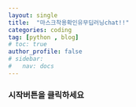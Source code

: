 ```yaml
---
layout: single
title:  "마스크착용확인유무딥러닝chat!!"
categories: coding
tag: [python , blog]
# toc: true
author_profile: false
# sidebar:
#   nav: docs
---
```




### 시작버튼을 클릭하세요


<!-- <!DOCTYPE html> -->
<html lang="en">
<head>
    <meta charset="UTF-8">
    <meta name="viewport" content="width=device-width, initial-scale=1.0">
    <title>Mask Detection</title>
    <style>
        #container {
        display: flex;
        flex-direction: column;
        align-items: center;
        }

        #label-container {
            margin-top: 20px;
            font-size: 24px;
            font-weight: bold;
        }

        #video-container {
            /*margin-top: 100px;*/
            width: 400px;
            height: auto;
            background-color: black;
            display: none; /* 초기 상태에서 숨김 */
        }

        video {
            width: 100%;
            height: 100%;
        }

        #button-container {
            margin-top: 20px;
            display: flex;
            gap: 20px;
        }

        button {
            padding: 10px 20px;
            font-size: 16px;
            color: white;
            background-color: #007bff;
            border: none;
            border-radius: 5px;
            cursor: pointer;
        }

        button:disabled {
            background-color: #555;
        }
    </style>
</head>
<body>
<div id="container">
    <div id="label-container">마스크 착용 여부</div>
    <div id="video-container">
        <video id="webcam" autoplay></video>
    </div>
    <div id="button-container">
        <button id="startBtn">시작</button>
        <button id="stopBtn" disabled>정지</button>
    </div>
</div>

    <script src="https://cdn.jsdelivr.net/npm/@tensorflow/tfjs@1.3.1/dist/tf.min.js"></script>
    <script src="https://cdn.jsdelivr.net/npm/@teachablemachine/image@0.8/dist/teachablemachine-image.min.js"></script>

    <script>
        const URL = "https://imaikim.github.io/my_model/";  // 모델 URL
        let model, maxPredictions;

        // 모델 로드 함수
        async function loadModel() {
            const modelURL = URL + "model.json";
            const metadataURL = URL + "metadata.json";
            model = await tmImage.load(modelURL, metadataURL);
            maxPredictions = model.getTotalClasses();
        }

        // 웹캠 시작 함수
        async function startWebcam() {
            const videoElement = document.getElementById('webcam');
            try {
                const stream = await navigator.mediaDevices.getUserMedia({ video: true });
                videoElement.srcObject = stream;
                videoElement.style.display = 'block';

                document.getElementById('video-container').style.display = 'block';
                document.getElementById('label-container').style.display = 'block';
                document.getElementById('startBtn').disabled = true;
                document.getElementById('stopBtn').disabled = false;

                predictLoop(videoElement);
            } catch (err) {
                alert('웹캠 접근이 거부되었습니다. 권한을 확인해주세요.');
            }
        }

        // 실시간 예측 루프
        async function predictLoop(videoElement) {
            while (!document.getElementById('stopBtn').disabled) {
                const prediction = await model.predict(videoElement);
                let highestProb = 0;
                let resultText = "";

                prediction.forEach(pred => {
                    if (pred.probability > highestProb) {
                        highestProb = pred.probability;
                        resultText = `${pred.className}: ${(highestProb * 100).toFixed(2)}%`;
                    }
                });

                // 결과를 화면 상단에 표시
                const label = document.getElementById('label-container');
                label.innerHTML = resultText;

                await new Promise(resolve => setTimeout(resolve, 100)); // 예측 주기 조정
            }
        }

        // 웹캠 정지 함수
        function stopWebcam() {
            const videoElement = document.getElementById('webcam');
            const stream = videoElement.srcObject;

            if (stream) {
                const tracks = stream.getTracks();
                tracks.forEach(track => track.stop());
            }

            videoElement.srcObject = null;
            videoElement.style.display = 'none';

            document.getElementById('video-container').style.display = 'none';
            document.getElementById('label-container').innerHTML = "마스크 착용 여부";
            document.getElementById('startBtn').disabled = false;
            document.getElementById('stopBtn').disabled = true;
        }

        // 버튼 이벤트 핸들러
        document.getElementById('startBtn').addEventListener('click', async () => {
            if (!model) await loadModel();
            await startWebcam();
        });

        document.getElementById('stopBtn').addEventListener('click', stopWebcam);
    </script>
</body>
</html>





































